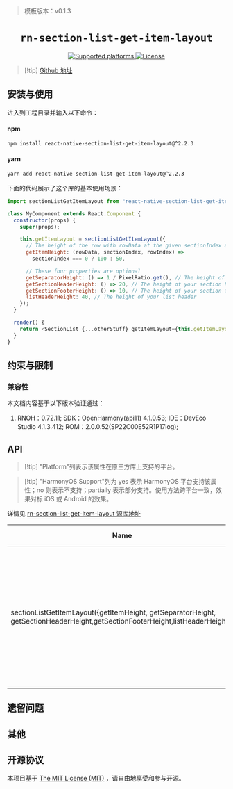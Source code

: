 > 模板版本：v0.1.3

<p align="center">
  <h1 align="center"> <code>rn-section-list-get-item-layout</code> </h1>
</p>
<p align="center">
    <a href="https://github.com/jsoendermann/rn-section-list-get-item-layout">
        <img src="https://img.shields.io/badge/platforms-ios%20|%20android%20|%20web%20|%20harmony%20-lightgrey.svg" alt="Supported platforms" />
    </a>
    <a href="https://github.com/jsoendermann/rn-section-list-get-item-layout/blob/master/README.md">
        <img src="https://img.shields.io/badge/license-MIT-green.svg" alt="License" />
    </a>
</p>

> [!tip] [Github 地址](https://github.com/jsoendermann/rn-section-list-get-item-layout)

## 安装与使用

进入到工程目录并输入以下命令：

<!-- tabs:start -->

#### **npm**

```bash
npm install react-native-section-list-get-item-layout@^2.2.3
```

#### **yarn**

```bash
yarn add react-native-section-list-get-item-layout@^2.2.3
```

<!-- tabs:end -->

下面的代码展示了这个库的基本使用场景：

```js
import sectionListGetItemLayout from "react-native-section-list-get-item-layout";

class MyComponent extends React.Component {
  constructor(props) {
    super(props);

    this.getItemLayout = sectionListGetItemLayout({
      // The height of the row with rowData at the given sectionIndex and rowIndex
      getItemHeight: (rowData, sectionIndex, rowIndex) =>
        sectionIndex === 0 ? 100 : 50,

      // These four properties are optional
      getSeparatorHeight: () => 1 / PixelRatio.get(), // The height of your separators
      getSectionHeaderHeight: () => 20, // The height of your section headers
      getSectionFooterHeight: () => 10, // The height of your section footers
      listHeaderHeight: 40, // The height of your list header
    });
  }

  render() {
    return <SectionList {...otherStuff} getItemLayout={this.getItemLayout} />;
  }
}
```

## 约束与限制

### 兼容性

本文档内容基于以下版本验证通过：

1. RNOH：0.72.11; SDK：OpenHarmony(api11) 4.1.0.53; IDE：DevEco Studio 4.1.3.412; ROM：2.0.0.52(SP22C00E52R1P17log);

## API

> [!tip] "Platform"列表示该属性在原三方库上支持的平台。

> [!tip] "HarmonyOS Support"列为 yes 表示 HarmonyOS 平台支持该属性；no 则表示不支持；partially 表示部分支持。使用方法跨平台一致，效果对标 iOS 或 Android 的效果。

详情见 [rn-section-list-get-item-layout 源库地址](https://github.com/jsoendermann/rn-section-list-get-item-layout)

| Name                                                                                                                          | Description                                                                                                                                                                                       | Type     | Required | Platform | HarmonyOS Support |
| ----------------------------------------------------------------------------------------------------------------------------- | ------------------------------------------------------------------------------------------------------------------------------------------------------------------------------------------------- | -------- | -------- | -------- | ----------------- |
| sectionListGetItemLayout({getItemHeight, getSeparatorHeight, getSectionHeaderHeight,getSectionFooterHeight,listHeaderHeight}) | This package provides a function that helps you construct the getItemLayout function for your SectionLists. For an explanation of why this exists, see this post. It's meant to be used like this | function | Yes      | All      | Yes               |

## 遗留问题

## 其他

## 开源协议

本项目基于 [The MIT License (MIT)](https://github.com/jsoendermann/rn-section-list-get-item-layout/blob/master/LICENSE) ，请自由地享受和参与开源。
